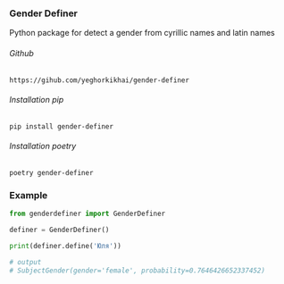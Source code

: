 ### Gender Definer

Python package for detect a gender from cyrillic names and latin names

###### Github
```
https://gihub.com/yeghorkikhai/gender-definer
```

###### Installation pip
```
pip install gender-definer
```

###### Installation poetry
```
poetry gender-definer
```

### Example

```python
from genderdefiner import GenderDefiner

definer = GenderDefiner()

print(definer.define('Юля'))

# output
# SubjectGender(gender='female', probability=0.7646426652337452)
```